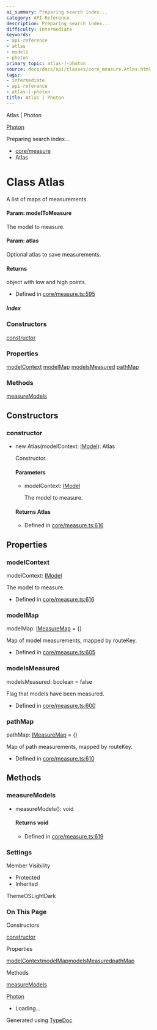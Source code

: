 ```yaml
---
ai_summary: Preparing search index...
category: API Reference
description: Preparing search index...
difficulty: intermediate
keywords:
- api-reference
- atlas
- models
- photon
primary_topic: atlas-|-photon
source: docs/docs/api/classes/core_measure.Atlas.html
tags:
- intermediate
- api-reference
- atlas-|-photon
title: Atlas | Photon
---
```

Atlas | Photon

[Photon](../index.md)




Preparing search index...

* [core/measure](../modules/core_measure.md)
* Atlas

# Class Atlas

A list of maps of measurements.

#### Param: modelToMeasure

The model to measure.

#### Param: atlas

Optional atlas to save measurements.

#### Returns

object with low and high points.

* Defined in [core/measure.ts:595](https://github.com/mwhite454/photon/blob/main/packages/photon/src/core/measure.ts#L595)

##### Index

### Constructors

[constructor](#constructor)

### Properties

[modelContext](#modelcontext)
[modelMap](#modelmap)
[modelsMeasured](#modelsmeasured)
[pathMap](#pathmap)

### Methods

[measureModels](#measuremodels)

## Constructors

### constructor

* new Atlas(modelContext: [IModel](../interfaces/core_schema.IModel.md)): Atlas

  Constructor.

  #### Parameters

  + modelContext: [IModel](../interfaces/core_schema.IModel.md)

    The model to measure.

  #### Returns Atlas

  + Defined in [core/measure.ts:616](https://github.com/mwhite454/photon/blob/main/packages/photon/src/core/measure.ts#L616)

## Properties

### modelContext

modelContext: [IModel](../interfaces/core_schema.IModel.md)

The model to measure.

* Defined in [core/measure.ts:616](https://github.com/mwhite454/photon/blob/main/packages/photon/src/core/measure.ts#L616)

### modelMap

modelMap: [IMeasureMap](../interfaces/core_maker.IMeasureMap.md) = {}

Map of model measurements, mapped by routeKey.

* Defined in [core/measure.ts:605](https://github.com/mwhite454/photon/blob/main/packages/photon/src/core/measure.ts#L605)

### modelsMeasured

modelsMeasured: boolean = false

Flag that models have been measured.

* Defined in [core/measure.ts:600](https://github.com/mwhite454/photon/blob/main/packages/photon/src/core/measure.ts#L600)

### pathMap

pathMap: [IMeasureMap](../interfaces/core_maker.IMeasureMap.md) = {}

Map of path measurements, mapped by routeKey.

* Defined in [core/measure.ts:610](https://github.com/mwhite454/photon/blob/main/packages/photon/src/core/measure.ts#L610)

## Methods

### measureModels

* measureModels(): void

  #### Returns void

  + Defined in [core/measure.ts:619](https://github.com/mwhite454/photon/blob/main/packages/photon/src/core/measure.ts#L619)

### Settings

Member Visibility

* Protected
* Inherited

ThemeOSLightDark

### On This Page

Constructors

[constructor](#constructor)

Properties

[modelContext](#modelcontext)[modelMap](#modelmap)[modelsMeasured](#modelsmeasured)[pathMap](#pathmap)

Methods

[measureModels](#measuremodels)

[Photon](../index.md)

* Loading...

Generated using [TypeDoc](https://typedoc.org/)
